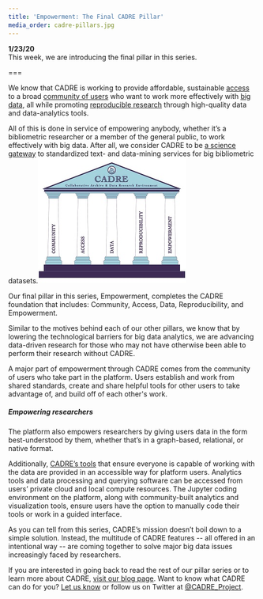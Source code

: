 ```yaml
---
title: 'Empowerment: The Final CADRE Pillar'
media_order: cadre-pillars.jpg
---
```


**1/23/20**  
This week, we are introducing the final pillar in this series. 

===

We know that CADRE is working to provide affordable, sustainable [access](https://cadre.iu.edu/news-and-events/blog/access-the-second-pillar-supporting-our-mission) to a broad [community of users](https://cadre.iu.edu/news-and-events/blog/community-the-first-of-five-pillars-supporting-our-mission) who want to work more effectively with [big data](https://cadre.iu.edu/news-and-events/blog/data-the-third-cadre-pillar), all while promoting [reproducible research](https://cadre.iu.edu/news-and-events/blog/reproducibility-the-fourth-cadre-pillar) through high-quality data and data-analytics tools.

All of this is done in service of empowering anybody, whether it’s a bibliometric researcher or a member of the general public, to work effectively with big data. After all, we consider CADRE to be [a science gateway](https://cadre.iu.edu/news-and-events/blog/whats-a-science-gateway) to standardized text- and data-mining services for big bibliometric datasets.![A group of pillars that read: Community, Access, Data, Reproducibility, and Empowerment. Illustration.](cadre-pillars.jpg?classes=float-right)

Our final pillar in this series, Empowerment, completes the CADRE foundation that includes: Community, Access, Data, Reproducibility, and Empowerment.

Similar to the motives behind each of our other pillars, we know that by lowering the technological barriers for big data analytics, we are advancing data-driven research for those who may not have otherwise been able to perform their research without CADRE. 

A major part of empowerment through CADRE comes from the community of users who take part in the platform. Users establish and work from shared standards, create and share helpful tools for other users to take advantage of, and build off of each other's work.

##### Empowering researchers
The platform also empowers researchers by giving users data in the form best-understood by them, whether that’s in a graph-based, relational, or native format.

Additionally, [CADRE’s tools](https://cadre.iu.edu/about-cadre) that ensure everyone is capable of working with the data are provided in an accessible way for platform users. Analytics tools and data processing and querying software can be accessed from users’ private cloud and local compute resources. The Jupyter coding environment on the platform, along with community-built analytics and visualization tools, ensure users have the option to manually code their tools or work in a guided interface.

As you can tell from this series, CADRE’s mission doesn’t boil down to a simple solution. Instead, the multitude of CADRE features -- all offered in an intentional way -- are coming together to solve major big data issues increasingly faced by researchers.

If you are interested in going back to read the rest of our pillar series or to learn more about CADRE, [visit our blog page](https://cadre.iu.edu/news-and-events/blog). Want to know what CADRE can do for you? [Let us know](https://cadre.iu.edu/contact-us) or follow us on Twitter at [@CADRE_Project](https://twitter.com/CADRE_Project).